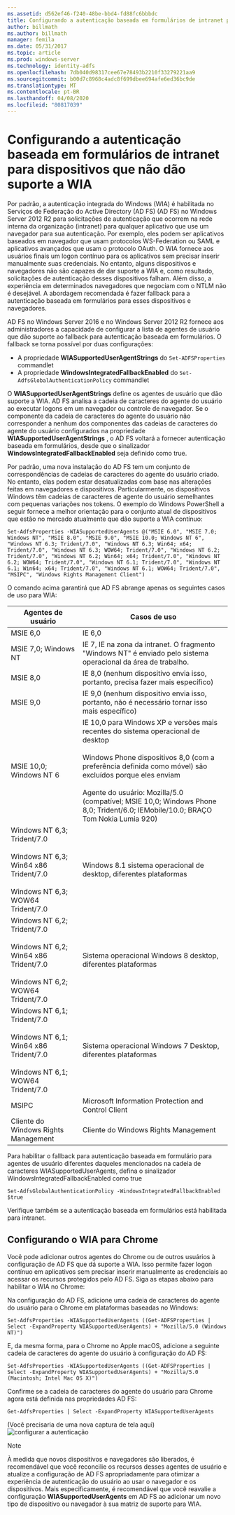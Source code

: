 ```yaml
---
ms.assetid: d562ef46-f240-48be-bbd4-fd88fc6bbbdc
title: Configurando a autenticação baseada em formulários de intranet para dispositivos que não dão suporte a WIA
author: billmath
ms.author: billmath
manager: femila
ms.date: 05/31/2017
ms.topic: article
ms.prod: windows-server
ms.technology: identity-adfs
ms.openlocfilehash: 7db040d98317cee67e78493b2210f33279221aa9
ms.sourcegitcommit: b00d7c8968c4adc8f699dbee694afe6ed36bc9de
ms.translationtype: MT
ms.contentlocale: pt-BR
ms.lasthandoff: 04/08/2020
ms.locfileid: "80817039"
---
```

# <a name="configuring-intranet-forms-based-authentication-for-devices-that-do-not-support-wia"></a>Configurando a autenticação baseada em formulários de intranet para dispositivos que não dão suporte a WIA


Por padrão, a autenticação integrada do Windows (WIA) é habilitada no Serviços de Federação do Active Directory (AD FS) (AD FS) no Windows Server 2012 R2 para solicitações de autenticação que ocorrem na rede interna da organização (intranet) para qualquer aplicativo que use um navegador para sua autenticação. Por exemplo, eles podem ser aplicativos baseados em navegador que usam protocolos WS-Federation ou SAML e aplicativos avançados que usam o protocolo OAuth. O WIA fornece aos usuários finais um logon contínuo para os aplicativos sem precisar inserir manualmente suas credenciais. No entanto, alguns dispositivos e navegadores não são capazes de dar suporte a WIA e, como resultado, solicitações de autenticação desses dispositivos falham. Além disso, a experiência em determinados navegadores que negociam com o NTLM não é desejável. A abordagem recomendada é fazer fallback para a autenticação baseada em formulários para esses dispositivos e navegadores.

AD FS no Windows Server 2016 e no Windows Server 2012 R2 fornece aos administradores a capacidade de configurar a lista de agentes de usuário que dão suporte ao fallback para autenticação baseada em formulários. O fallback se torna possível por duas configurações:


- A propriedade **WIASupportedUserAgentStrings** do `Set-ADFSProperties` commandlet
- A propriedade **WindowsIntegratedFallbackEnabled** do `Set-AdfsGlobalAuthenticationPolicy` commandlet

O **WIASupportedUserAgentStrings** define os agentes de usuário que dão suporte a WIA. AD FS analisa a cadeia de caracteres do agente do usuário ao executar logons em um navegador ou controle de navegador. Se o componente da cadeia de caracteres do agente do usuário não corresponder a nenhum dos componentes das cadeias de caracteres do agente do usuário configurados na propriedade **WIASupportedUserAgentStrings** , o AD FS voltará a fornecer autenticação baseada em formulários, desde que o sinalizador **WindowsIntegratedFallbackEnabled** seja definido como true.

Por padrão, uma nova instalação do AD FS tem um conjunto de correspondências de cadeias de caracteres do agente do usuário criado. No entanto, elas podem estar desatualizadas com base nas alterações feitas em navegadores e dispositivos. Particularmente, os dispositivos Windows têm cadeias de caracteres de agente do usuário semelhantes com pequenas variações nos tokens. O exemplo do Windows PowerShell a seguir fornece a melhor orientação para o conjunto atual de dispositivos que estão no mercado atualmente que dão suporte a WIA contínuo:

    Set-AdfsProperties -WIASupportedUserAgents @("MSIE 6.0", "MSIE 7.0; Windows NT", "MSIE 8.0", "MSIE 9.0", "MSIE 10.0; Windows NT 6", "Windows NT 6.3; Trident/7.0", "Windows NT 6.3; Win64; x64; Trident/7.0", "Windows NT 6.3; WOW64; Trident/7.0", "Windows NT 6.2; Trident/7.0", "Windows NT 6.2; Win64; x64; Trident/7.0", "Windows NT 6.2; WOW64; Trident/7.0", "Windows NT 6.1; Trident/7.0", "Windows NT 6.1; Win64; x64; Trident/7.0", "Windows NT 6.1; WOW64; Trident/7.0", "MSIPC", "Windows Rights Management Client")

O comando acima garantirá que AD FS abrange apenas os seguintes casos de uso para WIA:

Agentes de usuário|Casos de uso|
-----|-----|
MSIE 6,0|IE 6,0|
MSIE 7,0; Windows NT|IE 7, IE na zona da intranet. O fragmento "Windows NT" é enviado pelo sistema operacional da área de trabalho.|
MSIE 8,0|IE 8,0 (nenhum dispositivo envia isso, portanto, precisa fazer mais específico)|
MSIE 9,0|IE 9,0 (nenhum dispositivo envia isso, portanto, não é necessário tornar isso mais específico)|
MSIE 10,0; Windows NT 6|IE 10,0 para Windows XP e versões mais recentes do sistema operacional de desktop</br></br>Windows Phone dispositivos 8,0 (com a preferência definida como móvel) são excluídos porque eles enviam</br></br>Agente do usuário: Mozilla/5.0 (compatível; MSIE 10,0; Windows Phone 8,0; Trident/6.0; IEMobile/10.0; BRAÇO Tom Nokia Lumia 920)|
Windows NT 6,3; Trident/7.0</br></br>Windows NT 6,3; Win64 x86 Trident/7.0</br></br>Windows NT 6,3; WOW64 Trident/7.0| Windows 8.1 sistema operacional de desktop, diferentes plataformas|
Windows NT 6,2; Trident/7.0</br></br>Windows NT 6,2; Win64 x86 Trident/7.0</br></br>Windows NT 6,2; WOW64 Trident/7.0|Sistema operacional Windows 8 desktop, diferentes plataformas|
Windows NT 6,1; Trident/7.0</br></br>Windows NT 6,1; Win64 x86 Trident/7.0</br></br>Windows NT 6,1; WOW64 Trident/7.0|Sistema operacional Windows 7 Desktop, diferentes plataformas|
MSIPC| Microsoft Information Protection and Control Client|
Cliente do Windows Rights Management|Cliente do Windows Rights Management|

Para habilitar o fallback para autenticação baseada em formulário para agentes de usuário diferentes daqueles mencionados na cadeia de caracteres WIASupportedUserAgents, defina o sinalizador WindowsIntegratedFallbackEnabled como true

    Set-AdfsGlobalAuthenticationPolicy -WindowsIntegratedFallbackEnabled $true

Verifique também se a autenticação baseada em formulários está habilitada para intranet.

## <a name="configuring-wia-for-chrome"></a>Configurando o WIA para Chrome
Você pode adicionar outros agentes do Chrome ou de outros usuários à configuração de AD FS que dá suporte a WIA. Isso permite fazer logon contínuo em aplicativos sem precisar inserir manualmente as credenciais ao acessar os recursos protegidos pelo AD FS. Siga as etapas abaixo para habilitar o WIA no Chrome:

Na configuração do AD FS, adicione uma cadeia de caracteres do agente do usuário para o Chrome em plataformas baseadas no Windows:

    Set-AdfsProperties -WIASupportedUserAgents ((Get-ADFSProperties | Select -ExpandProperty WIASupportedUserAgents) + "Mozilla/5.0 (Windows NT)")

E, da mesma forma, para o Chrome no Apple macOS, adicione a seguinte cadeia de caracteres do agente do usuário à configuração do AD FS:

    Set-AdfsProperties -WIASupportedUserAgents ((Get-ADFSProperties | Select -ExpandProperty WIASupportedUserAgents) + "Mozilla/5.0 (Macintosh; Intel Mac OS X)")

Confirme se a cadeia de caracteres do agente do usuário para Chrome agora está definida nas propriedades AD FS:

    Get-AdfsProperties | Select -ExpandProperty WIASupportedUserAgents

(Você precisaria de uma nova captura de tela aqui) ![configurar a autenticação](media/Configure-intranet-forms-based-authentication-for-devices-that-do-not-support-WIA/chrome1.png) 

>[!NOTE]   
> À medida que novos dispositivos e navegadores são liberados, é recomendável que você reconcilie os recursos desses agentes de usuário e atualize a configuração de AD FS apropriadamente para otimizar a experiência de autenticação do usuário ao usar o navegador e os dispositivos. Mais especificamente, é recomendável que você reavalie a configuração **WIASupportedUserAgents** em AD FS ao adicionar um novo tipo de dispositivo ou navegador à sua matriz de suporte para WIA.

